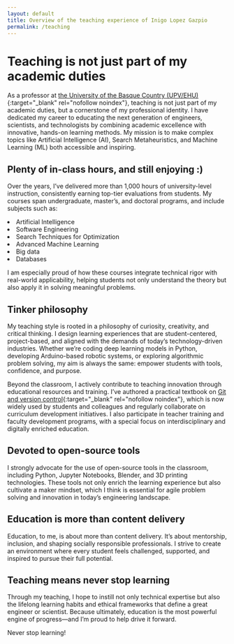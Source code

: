 ```yaml
---
layout: default
title: Overview of the teaching experience of Inigo Lopez Gazpio
permalink: /teaching
---
```


<h1 class="project-tagline">Teaching is not just part of my academic duties</h1>

As a professor at [the University of the Basque Country (UPV/EHU)](http://www.ehu.eus/en){:target="_blank" rel="nofollow noindex"},
teaching is not just part of my academic duties, but a cornerstone of my professional identity.
I have dedicated my career to educating the next generation of engineers, scientists, and technologists by combining academic excellence with innovative, hands-on learning methods.
My mission is to make complex topics like Artificial Intelligence (AI), Search Metaheuristics, and Machine Learning (ML) both accessible and inspiring.

<h2 class="project-tagline">Plenty of in-class hours, and still enjoying :)</h2>

Over the years, I’ve delivered more than 1,000 hours of university-level instruction, consistently earning top-tier evaluations from students.
My courses span undergraduate, master’s, and doctoral programs, and include subjects such as:
<li> Artificial Intelligence </li>
<li> Software Engineering </li>
<li> Search Techniques for Optimization </li>
<li> Advanced Machine Learning </li>
<li> Big data </li>
<li> Databases </li>

I am especially proud of how these courses integrate technical rigor with real-world applicability, helping students not only understand the theory but also apply it in solving meaningful problems.

<h2 class="project-tagline">Tinker philosophy</h2>

My teaching style is rooted in a philosophy of curiosity, creativity, and critical thinking.
I design learning experiences that are student-centered, project-based, and aligned with the demands of today’s technology-driven industries.
Whether we’re coding deep learning models in Python, developing Arduino-based robotic systems, or exploring algorithmic problem solving, my aim is always the same: empower students with tools, confidence, and purpose.

Beyond the classroom, I actively contribute to teaching innovation through educational resources and training.
I’ve authored a practical textbook on [Git and version control](https://www.ueu.eus/argitaletxea/liburuak/git-bertsioak-kontrolatzeko-sistemarako-eskuliburua){:target="_blank" rel="nofollow noindex"},
which is now widely used by students and colleagues and regularly collaborate on curriculum development initiatives.
I also participate in teacher training and faculty development programs, with a special focus on interdisciplinary and digitally enriched education.

<h2 class="project-tagline">Devoted to open-source tools</h2>

I strongly advocate for the use of open-source tools in the classroom, including Python, Jupyter Notebooks, Blender, and 3D printing technologies.
These tools not only enrich the learning experience but also cultivate a maker mindset, which I think is essential for agile problem solving and innovation in today’s engineering landscape.

<h2 class="project-tagline">Education is more than content delivery</h2>

Education, to me, is about more than content delivery.
It’s about mentorship, inclusion, and shaping socially responsible professionals.
I strive to create an environment where every student feels challenged, supported, and inspired to pursue their full potential.

<h2 class="project-tagline">Teaching means never stop learning</h2>

Through my teaching, I hope to instill not only technical expertise but also the lifelong learning habits and ethical frameworks that define a great engineer or scientist.
Because ultimately, education is the most powerful engine of progress—and I’m proud to help drive it forward.

Never stop learning!




